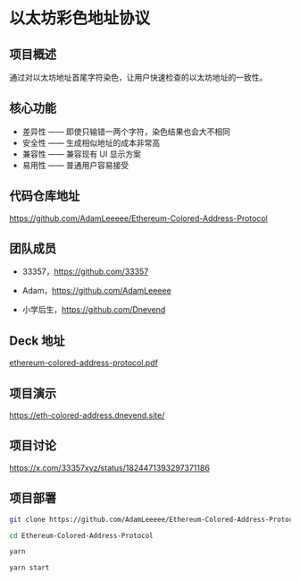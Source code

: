 # 以太坊彩色地址协议

## 项目概述

通过对以太坊地址首尾字符染色，让用户快速检查的以太坊地址的一致性。

## 核心功能

* 差异性 —— 即使只输错一两个字符，染色结果也会大不相同
* 安全性 —— 生成相似地址的成本非常高
* 兼容性 —— 兼容现有 UI 显示方案
* 易用性 —— 普通用户容易接受

## 代码仓库地址

https://github.com/AdamLeeeee/Ethereum-Colored-Address-Protocol

## 团队成员

* 33357，https://github.com/33357

* Adam，https://github.com/AdamLeeeee

* 小学后生，https://github.com/Dnevend

## Deck 地址

[ethereum-colored-address-protocol.pdf](./ethereum-colored-address-protocol.pdf)

## 项目演示

https://eth-colored-address.dnevend.site/

## 项目讨论

https://x.com/33357xyz/status/1824471393297371186

## 项目部署

```bash
git clone https://github.com/AdamLeeeee/Ethereum-Colored-Address-Protocol

cd Ethereum-Colored-Address-Protocol

yarn

yarn start
```
